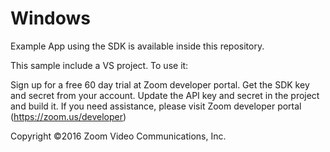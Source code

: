# Windows


Example App using the SDK is available inside this repository.

This sample include a VS project. To use it:

Sign up for a free 60 day trial at Zoom developer portal. Get the SDK key and secret from your account. Update the API key and secret in the project and build it. If you need assistance, please visit Zoom developer portal (https://zoom.us/developer)

Copyright ©2016 Zoom Video Communications, Inc.
